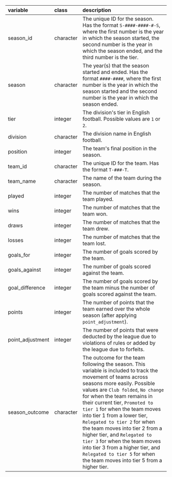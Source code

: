 |variable         |class     |description      |
|:----------------|:---------|:----------------|
| season_id       |character | The unique ID for the season. Has the format `S-####-####-#-S`, where the first number is the year in which the season started, the second number is the year in which the season ended, and the third number is the tier.|
| season          |character | The year(s) that the season started and ended. Has the format `####-####`, where the first number is the year in which the season started and the second number is the year in which the season ended.|
| tier            |integer   | The division's tier in English football. Possible values are `1` or `2`.|
| division        |character | The division name in English football.|
| position        |integer   | The team's final position in the season.|
| team_id         |character | The unique ID for the team. Has the format `T-###-T`.|
| team_name       |character | The name of the team during the season.|
| played          |integer   | The number of matches that the team played.|
| wins            |integer   | The number of matches that the team won.|
| draws           |integer   | The number of matches that the team drew.|
| losses          |integer   | The number of matches that the team lost.|
| goals_for       |integer   | The number of goals scored by the team.|
| goals_against   |integer   | The number of goals scored against the team.|
| goal_difference |integer   | The number of goals scored by the team minus the number of goals scored against the team.|
| points          |integer   | The number of points that the team earned over the whole season (after applying `point_adjustment`).|
| point_adjustment|integer   | The number of points that were deducted by the league due to violations of rules or added by the league due to forfeits.|
| season_outcome  |character | The outcome for the team following the season. This variable is included to track the movement of teams across seasons more easily. Possible values are `Club folded`, `No change` for when the team remains in their current tier, `Promoted to tier 1` for when the team moves into tier 1 from a lower tier, `Relegated to tier 2` for when the team moves into tier 2 from a higher tier, and `Relegated to tier 3` for when the team moves into tier 3 from a higher tier, and `Relegated to tier 5` for when the team moves into tier 5 from a higher tier.|
